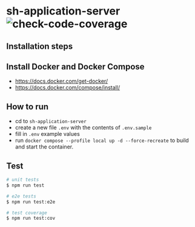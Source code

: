 # sh-application-server ![check-code-coverage](https://img.shields.io/badge/code--coverage-28.09%25-red)

## Installation steps

## Install Docker and Docker Compose

- https://docs.docker.com/get-docker/
- https://docs.docker.com/compose/install/

## How to run

- cd to `sh-application-server`
- create a new file `.env` with the contents of `.env.sample`
- fill in `.env` example values
- run `docker compose --profile local up -d --force-recreate` to build and start the container.

## Test

```bash
# unit tests
$ npm run test

# e2e tests
$ npm run test:e2e

# test coverage
$ npm run test:cov
```
